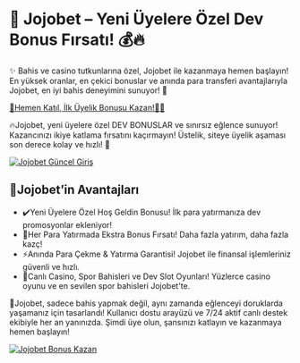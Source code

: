 <h1>🎯 Jojobet – Yeni Üyelere Özel Dev Bonus Fırsatı! 💰🔥</h1>

<p>✨ Bahis ve casino tutkunlarına özel, Jojobet ile kazanmaya hemen başlayın! En yüksek oranlar, en çekici bonuslar ve anında para transferi avantajlarıyla Jojobet, en iyi bahis deneyimini sunuyor! 🚀</p>

<a href="https://linklerim.online/2058" title="Jojobet Güncel Giriş">
    🚀Hemen Katıl, İlk Üyelik Bonusu Kazan!🌰💎
</a>
</p>
<p>🔥Jojobet, yeni üyelere özel DEV BONUSLAR ve sınırsız eğlence sunuyor! Kazancınızı ikiye katlama fırsatını kaçırmayın! Üstelik, siteye üyelik aşaması son derece kolay ve hızlı! 🚀</p>

<a href="https://linklerim.online/2058" title="Jojobet Güncel Giriş">
    <img src="https://i.ibb.co/xSQ1Ktxq/photo-2025-03-07-16-48-21.jpg" alt="Jojobet Güncel Giriş" class="bonus-img">
</a>

<h2>💎Jojobet’in Avantajları</h2>
<ul>
    <li>✔️Yeni Üyelere Özel Hoş Geldin Bonusu! İlk para yatırmanıza dev promosyonlar ekleniyor!</li>
    <li>🎁Her Para Yatırmada Ekstra Bonus Fırsatı! Daha fazla yatırım, daha fazla kazç!</li>
    <li>⚡️Anında Para Çekme & Yatırma Garantisi! Jojobet ile finansal işlemleriniz güvenli ve hızlı.</li>
    <li>🎲Canlı Casino, Spor Bahisleri ve Dev Slot Oyunları! Yüzlerce casino oyunu ve en sevilen spor bahisleri Jojobet'te.</li>
</ul>

<p>💎Jojobet, sadece bahis yapmak değil, aynı zamanda eğlenceyi doruklarda yaşamanız için tasarlandı! Kullanıcı dostu arayüzü ve 7/24 aktif canlı destek ekibiyle her an yanınızda. Şimdi üye olun, şansınızı katlayın ve kazanmaya hemen başlayın!</p>

<a href="https://linklerim.online/2058" title="Jojobet Güncel Giriş">
    <img src="https://i.ibb.co/jkKttdZZ/photo-2025-03-07-16-48-27.jpg" alt="Jojobet Bonus Kazan" class="bonus-img">
</a>
